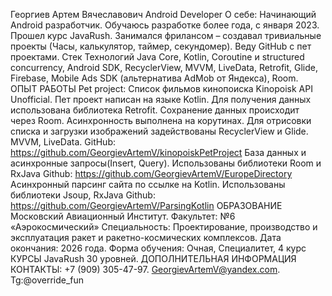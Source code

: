 Георгиев Артем Вячеславович
Android Developer
О себе: Начинающий Android разработчик. Обучаюсь разработке более года, с января 2023. 
Прошел курс JavaRush. Занимался фрилансом – создавал тривиальные проекты (Часы, калькулятор, 
таймер, секундомер). Веду GitHub с пет проектами.
Стек Технологий
Java Core, Kotlin, Coroutine и structured concurrency, Android SDK, RecyclerView, MVVM, 
LiveData, Retrofit, Glide, Firebase, Mobile Ads SDK (альтернатива AdMob от Яндекса), Room.
ОПЫТ РАБОТЫ
Pet project:
Список фильмов кинопоиска Kinopoisk API Unofficial. Пет проект написан на языке Kotlin. Для 
получения данных использована библиотека Retrofit. Сохранение данных происходит через Room. 
Асинхронность выполнена на корутинах. Для отрисовки списка и загрузки изображений 
задействованы RecyclerView и Glide. MVVM, LiveData.
GitHub: https://github.com/GeorgievArtemV/kinopoiskPetProject
База данных и асинхронные запросы(Insert, Query). Использованы библиотеки Room и RxJava
Github: https://github.com/GeorgievArtemV/EuropeDirectory
Асинхронный парсинг сайта по ссылке на Kotlin. Использованы библиотеки Jsoup, RxJava
Github: https://github.com/GeorgievArtemV/ParsingKotlin
ОБРАЗОВАНИЕ
Московский Авиационный Институт. Факультет: №6 «Аэрокосмический»
Специальность: Проектирование, производство и эксплуатация ракет и ракетно-космических 
комплексов.
Дата окончания: 2026 года. Форма обучения: Очная, Специалитет, 4 курс
КУРСЫ
JavaRush 30 уровней. 
ДОПОЛНИТЕЛЬНАЯ ИНФОРМАЦИЯ
КОНТАКТЫ: +7 (909) 305-47-97. GeorgievArtemV@yandex.com. Tg:@override_fun
